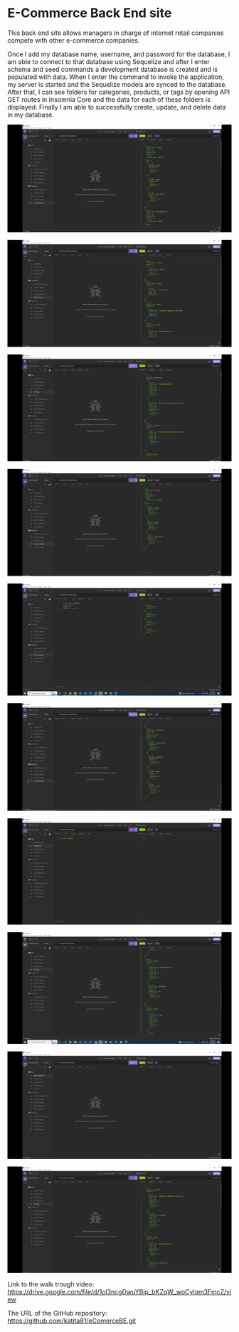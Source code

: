 # E-Commerce Back End site

This back end site allows managers in charge of internet retail companies compete with other e-commerce companies.

Once I add my database name, username, and password for the database, I am able to connect to that database using Sequelize and after I enter schema and seed commands
 a development database is created and is populated with data.
When I enter the command to invoke the application, my server is started and the Sequelize models are synced to the database.
After that, I can see folders for categories, products, or tags by opening API GET routes in Insomnia Core and the data for each of these folders is displayed.
Finally I am able to successfully create, update, and delete data in my database.

![All Products](assets/imgs/1_allProducts.png)

![All Categories](assets/imgs/2_allCategories.png)

![All Tags](assets/imgs/3_allTags.png)

![Get Product Id 1](assets/imgs/4_getProductId1.png)

![Create Product Basketball](assets/imgs/5_createProductBasketball.png)

![Created Product Basketball](assets/imgs/6_createdProductBasketball.png)

![Update Tag Id 4](assets/imgs/7_updateTagId4.png)

![Updated Tag Id 4](assets/imgs/8_updatedTagId4Purple.png)

![Delete Tag Id 1](assets/imgs/9_deleteTagId1.png)

![Deleted Tag Id 1](assets/imgs/10_deletedTag1.png)

Link to the walk trough video:
https://drive.google.com/file/d/1ol3ncgDwuYBip_bKZqW_woCylqm3FmcZ/view

The URL of the GitHub repository:
https://github.com/katita81/eComerceBE.git

